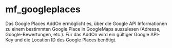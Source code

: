 # mf_googleplaces
Das Google Places AddOn ermöglicht es, über die Google API Informationen zu einem bestimmten Google Place in GoogleMaps auszulesen (Adresse, Google-Bewertungen, etc.). Für das AddOn wird ein gültiger Google API-Key und die Location ID des Google Places benötigt.
